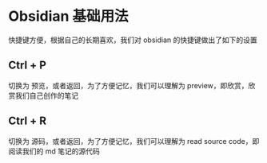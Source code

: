 # Obsidian 基础用法

快捷键方便，根据自己的长期喜欢，我们对 obsidian 的快捷键做出了如下的设置

## Ctrl + P

切换为 预览，或者返回，为了方便记忆，我们可以理解为 preview，即欣赏，欣赏我们自己创作的笔记

## Ctrl + R

切换为 源码，或者返回，为了方便记忆，我们可以理解为 read source code，即阅读我们的 md 笔记的源代码
